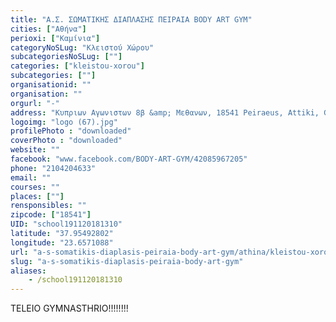 ```yaml
---
title: "Α.Σ. ΣΩΜΑΤΙΚΗΣ ΔΙΑΠΛΑΣΗΣ ΠΕΙΡΑΙΑ BODY ART GYM"
cities: ["Αθήνα"]
perioxi: ["Καμίνια"]
categoryNoSLug: "Κλειστού Χώρου"
subcategoriesNoSLug: [""]
categories: ["kleistou-xorou"]
subcategories: [""]
organisationid: ""
organisation: ""
orgurl: "-"
address: "Κυπριων Αγωνιστων 8β &amp; Μεθανων, 18541 Peiraeus, Attiki, Greece"
logoimg: "logo (67).jpg"
profilePhoto : "downloaded"
coverPhoto : "downloaded"
website: ""
facebook: "www.facebook.com/BODY-ART-GYM/42085967205"
phone: "2104204633"
email: ""
courses: ""
places: [""]
rensponsibles: ""
zipcode: ["18541"]
UID: "school191120181310"
latitude: "37.95492802"
longitude: "23.6571088"
url: "a-s-somatikis-diaplasis-peiraia-body-art-gym/athina/kleistou-xorou/"
slug: "a-s-somatikis-diaplasis-peiraia-body-art-gym"
aliases:
    - /school191120181310
---
```



TELEIO GYMNASTHRIO!!!!!!!!


